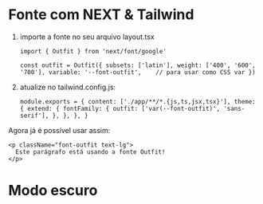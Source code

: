 # Fonte com NEXT & Tailwind

1. importe a fonte no seu arquivo layout.tsx

   `import { Outfit } from 'next/font/google'`
    
    `const outfit = Outfit({
      subsets: ['latin'],
      weight: ['400', '600', '700'],
      variable: '--font-outfit',    // para usar como CSS var
    })`

2. atualize no tailwind.config.js:

    `module.exports = {
    content: ['./app/**/*.{js,ts,jsx,tsx}'],
    theme: {
      extend: {
        fontFamily: {
          outfit: ['var(--font-outfit)', 'sans-serif'],
        },
      },
    },
    }`

Agora já é possível usar assim:

    <p className="font-outfit text-lg">
      Este parágrafo está usando a fonte Outfit!
    </p>

# Modo escuro

